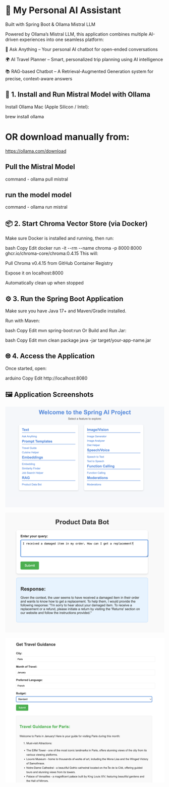 # 🌟 My Personal AI Assistant
Built with Spring Boot & Ollama Mistral LLM

Powered by Ollama’s Mistral LLM, this application combines multiple AI-driven experiences into one seamless platform:

💬 Ask Anything – Your personal AI chatbot for open-ended conversations

🌍 AI Travel Planner – Smart, personalized trip planning using AI intelligence

📚 RAG-based Chatbot – A Retrieval-Augmented Generation system for precise, context-aware answers

## 🚀 1. Install and Run Mistral Model with Ollama
Install Ollama
Mac (Apple Silicon / Intel):

brew install ollama

# OR download manually from:
https://ollama.com/download


## Pull the Mistral Model

command - ollama pull mistral

## run the model model
command - ollama run mistral

## 📦 2. Start Chroma Vector Store (via Docker)
Make sure Docker is installed and running, then run:

bash
Copy
Edit
docker run -it --rm --name chroma -p 8000:8000 ghcr.io/chroma-core/chroma:0.4.15
This will:

Pull Chroma v0.4.15 from GitHub Container Registry

Expose it on localhost:8000

Automatically clean up when stopped

## ⚙️ 3. Run the Spring Boot Application
Make sure you have Java 17+ and Maven/Gradle installed.

Run with Maven:

bash
Copy
Edit
mvn spring-boot:run
Or Build and Run Jar:

bash
Copy
Edit
mvn clean package
java -jar target/your-app-name.jar
## 🌐 4. Access the Application
Once started, open:

arduino
Copy
Edit
http://localhost:8080


## 🖼 Application Screenshots


![App Screenshot](https://github.com/gazitasnimahmad/My-Personal-AI-Assistant/blob/main/src/main/resources/APP/APP-OVERVIEW.png)

![App Screenshot](https://github.com/gazitasnimahmad/My-Personal-AI-Assistant/blob/main/src/main/resources/APP/AI_BOT.png)

![App Screenshot](https://github.com/gazitasnimahmad/My-Personal-AI-Assistant/blob/main/src/main/resources/APP/AI_TRAVEL_GUIDE.png)

